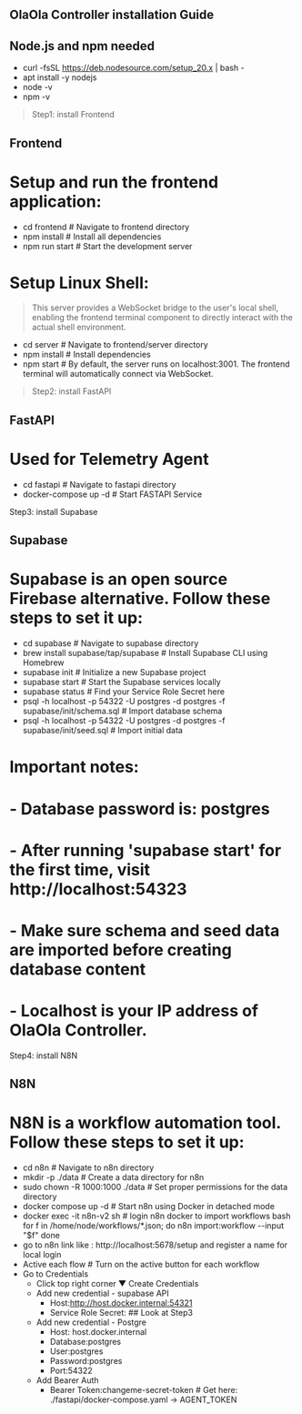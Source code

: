 ## OlaOla Controller installation Guide

## Node.js and npm needed
- curl -fsSL https://deb.nodesource.com/setup_20.x | bash -
- apt install -y nodejs
- node -v  
- npm -v

> Step1: install Frontend
## Frontend
# Setup and run the frontend application:

- cd frontend                      # Navigate to frontend directory
- npm install                      # Install all dependencies
- npm run start                    # Start the development server

# Setup Linux Shell:  
> This server provides a WebSocket bridge to the user's local shell, enabling the frontend terminal component to directly interact with the actual shell environment.
- cd server                        # Navigate to frontend/server directory
- npm install                      # Install dependencies
- npm start                        # By default, the server runs on localhost:3001. The frontend terminal will automatically connect via WebSocket.

> Step2: install FastAPI
## FastAPI 
# Used for Telemetry Agent

- cd fastapi                       # Navigate to fastapi directory
- docker-compose up -d             # Start FASTAPI Service

Step3: install Supabase
## Supabase
# Supabase is an open source Firebase alternative. Follow these steps to set it up:

- cd supabase                      # Navigate to supabase directory
- brew install supabase/tap/supabase   # Install Supabase CLI using Homebrew
- supabase init                    # Initialize a new Supabase project
- supabase start                   # Start the Supabase services locally
- supabase status                  # Find your Service Role Secret here
- psql -h localhost -p 54322 -U postgres -d postgres -f supabase/init/schema.sql   # Import database schema
- psql -h localhost -p 54322 -U postgres -d postgres -f supabase/init/seed.sql     # Import initial data

# Important notes:
# - Database password is: postgres
# - After running 'supabase start' for the first time, visit http://localhost:54323 
# - Make sure schema and seed data are imported before creating database content
# - Localhost is your IP address of OlaOla Controller.

Step4: install N8N
## N8N
# N8N is a workflow automation tool. Follow these steps to set it up:

- cd n8n                           # Navigate to n8n directory
- mkdir -p ./data                  # Create a data directory for n8n
- sudo chown -R 1000:1000 ./data   # Set proper permissions for the data directory
- docker compose up -d             # Start n8n using Docker in detached mode
- docker exec -it n8n-v2 sh        # login n8n docker to import workflows
bash
for f in /home/node/workflows/*.json; do
  n8n import:workflow --input "$f"
done
- go to n8n link like : http://localhost:5678/setup and register a name for local login
- Active each flow   # Turn on the active button for each workflow
- Go to Credentials 
    - Click top right corner ▼ Create Credentials 
    - Add new credential - supabase API 
        - Host:http://host.docker.internal:54321 
        - Service Role Secret: ## Look at Step3
    - Add new credential - Postgre
        - Host: host.docker.internal
        - Database:postgres
        - User:postgres
        - Password:postgres
        - Port:54322
    - Add Bearer Auth
        - Bearer Token:changeme-secret-token          # Get here: ./fastapi/docker-compose.yaml -> AGENT_TOKEN
